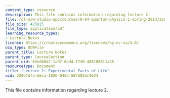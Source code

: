 ```yaml
---
content_type: resource
description: This file contains information regarding lecture 2.
file: /ol-ocw-studio-app/courses/8-04-quantum-physics-i-spring-2013/220bfdfab6ca1826045b587d03dc9624_MIT8_04S13_Lec02.pdf
file_size: 425815
file_type: application/pdf
learning_resource_types:
- Lecture Notes
license: https://creativecommons.org/licenses/by-nc-sa/4.0/
ocw_type: OCWFile
parent_title: Lecture Notes
parent_type: CourseSection
parent_uid: 63edb0d2-1a97-6ed4-f730-488186611a35
resourcetype: Document
title: 'Lecture 2: Experimental Facts of Life'
uid: 220bfdfa-b6ca-1826-045b-587d03dc9624
---
```

This file contains information regarding lecture 2.